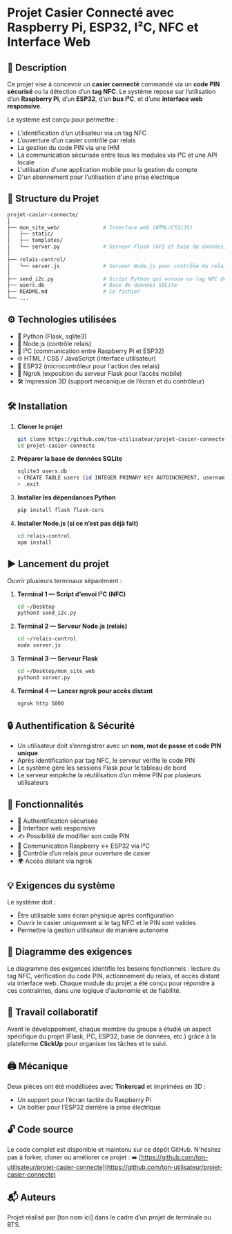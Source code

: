 # Projet Casier Connecté avec Raspberry Pi, ESP32, I²C, NFC et Interface Web

## 📌 Description

Ce projet vise à concevoir un **casier connecté** commandé via un **code PIN sécurisé** ou la détection d’un **tag NFC**. Le système repose sur l’utilisation d’un **Raspberry Pi**, d’un **ESP32**, d’un **bus I²C**, et d’une **interface web responsive**.

Le système est conçu pour permettre :
- L’identification d’un utilisateur via un tag NFC
- L’ouverture d’un casier contrôlé par relais
- La gestion du code PIN via une IHM
- La communication sécurisée entre tous les modules via I²C et une API locale
- L'utilisation d'une application mobile pour la gestion du compte
- D'un abonnement pour l'utilisation d'une prise électrique

## 🧱 Structure du Projet

```bash
projet-casier-connecte/
│
├── mon_site_web/              # Interface web (HTML/CSS/JS)
│   ├── static/
│   ├── templates/
│   └── server.py              # Serveur Flask (API et base de données)
│
├── relais-control/           
│   └── server.js              # Serveur Node.js pour contrôle du relais (via l'ESP32)
│
├── send_i2c.py                # Script Python qui envoie un tag NFC détecté à l'ESP32 via I²C
├── users.db                   # Base de données SQLite
├── README.md                  # Ce fichier
└── ...
```

## ⚙️ Technologies utilisées

- 🐍 Python (Flask, sqlite3)
- 📡 Node.js (contrôle relais)
- 📶 I²C (communication entre Raspberry Pi et ESP32)
- 🌐 HTML / CSS / JavaScript (interface utilisateur)
- 🧠 ESP32 (microcontrôleur pour l'action des relais)
- 🧰 Ngrok (exposition du serveur Flask pour l’accès mobile)
- 🛠 Impression 3D (support mécanique de l’écran et du contrôleur)

## 🛠 Installation

1. **Cloner le projet**
   ```bash
   git clone https://github.com/ton-utilisateur/projet-casier-connecte.git
   cd projet-casier-connecte
   ```

2. **Préparer la base de données SQLite**
   ```bash
   sqlite3 users.db
   > CREATE TABLE users (id INTEGER PRIMARY KEY AUTOINCREMENT, username TEXT UNIQUE, password TEXT, pin TEXT);
   > .exit
   ```

3. **Installer les dépendances Python**
   ```bash
   pip install flask flask-cors
   ```

4. **Installer Node.js (si ce n’est pas déjà fait)**
   ```bash
   cd relais-control
   npm install
   ```

## ▶️ Lancement du projet

Ouvrir plusieurs terminaux séparément :

1. **Terminal 1 — Script d’envoi I²C (NFC)**
   ```bash
   cd ~/Desktop
   python3 send_i2c.py
   ```

2. **Terminal 2 — Serveur Node.js (relais)**
   ```bash
   cd ~/relais-control
   node server.js
   ```

3. **Terminal 3 — Serveur Flask**
   ```bash
   cd ~/Desktop/mon_site_web
   python3 server.py
   ```

4. **Terminal 4 — Lancer ngrok pour accès distant**
   ```bash
   ngrok http 5000
   ```

## 🔒 Authentification & Sécurité

- Un utilisateur doit s’enregistrer avec un **nom, mot de passe et code PIN unique**
- Après identification par tag NFC, le serveur vérifie le code PIN
- Le système gère les sessions Flask pour le tableau de bord
- Le serveur empêche la réutilisation d’un même PIN par plusieurs utilisateurs

## 📁 Fonctionnalités

- 🔐 Authentification sécurisée
- 📲 Interface web responsive
- ✍️ Possibilité de modifier son code PIN
- 🧠 Communication Raspberry ↔ ESP32 via I²C
- 🔌 Contrôle d’un relais pour ouverture de casier
- 🌍 Accès distant via ngrok

## 💡 Exigences du système

Le système doit :
- Être utilisable sans écran physique après configuration
- Ouvrir le casier uniquement si le tag NFC et le PIN sont valides
- Permettre la gestion utilisateur de manière autonome

## 🔗 Diagramme des exigences

Le diagramme des exigences identifie les besoins fonctionnels : lecture du tag NFC, vérification du code PIN, actionnement du relais, et accès distant via interface web. Chaque module du projet a été conçu pour répondre à ces contraintes, dans une logique d'autonomie et de fiabilité.

## 🧩 Travail collaboratif

Avant le développement, chaque membre du groupe a étudié un aspect spécifique du projet (Flask, I²C, ESP32, base de données, etc.) grâce à la plateforme **ClickUp** pour organiser les tâches et le suivi.

## 🖨 Mécanique

Deux pièces ont été modélisées avec **Tinkercad** et imprimées en 3D :
- Un support pour l’écran tactile du Raspberry Pi
- Un boîtier pour l’ESP32 derrière la prise électrique

## 🔓 Code source

Le code complet est disponible et maintenu sur ce dépôt GitHub. N'hésitez pas à forker, cloner ou améliorer ce projet :
➡️ [https://github.com/ton-utilisateur/projet-casier-connecte](https://github.com/ton-utilisateur/projet-casier-connecte)

## 📬 Auteurs

Projet réalisé par [ton nom ici] dans le cadre d’un projet de terminale ou BTS.
